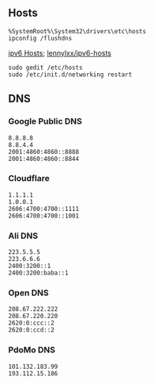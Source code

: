 ## Hosts

	%SystemRoot%\System32\drivers\etc\hosts
	ipconfig /flushdns

[ipv6 Hosts](https://raw.githubusercontent.com/lennylxx/ipv6-hosts/master/hosts); [lennylxx/ipv6-hosts](https://code.google.com/archive/p/ipv6-hosts)

```
sudo gedit /etc/hosts
sudo /etc/init.d/networking restart
```

## DNS

### Google Public DNS

```
8.8.8.8
8.8.4.4
2001:4860:4860::8888
2001:4860:4860::8844
```
### Cloudflare

```
1.1.1.1
1.0.0.1
2606:4700:4700::1111
2606:4700:4700::1001
```



### Ali DNS

```
223.5.5.5
223.6.6.6
2400:3200::1
2400:3200:baba::1
```
### Open DNS
```
208.67.222.222
208.67.220.220
2620:0:ccc::2
2620:0:ccd::2
```
### PdoMo DNS
```
101.132.183.99
193.112.15.186
```